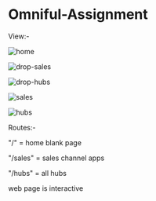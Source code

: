# Omniful-Assignment

View:- 


![home](https://user-images.githubusercontent.com/60216125/209420975-f4fd3971-35aa-4e21-832c-2e3f564a186b.png)


![drop-sales](https://user-images.githubusercontent.com/60216125/209421052-77a3f95d-695f-4604-a487-167ad71019f7.png)



![drop-hubs](https://user-images.githubusercontent.com/60216125/209421057-58496246-0feb-45cc-8746-0f54b5bc4e97.png)


![sales](https://user-images.githubusercontent.com/60216125/209420982-7e45d040-c11d-4cdc-84f6-f50627969a54.png)


![hubs](https://user-images.githubusercontent.com/60216125/209420988-128b36a0-58aa-48b2-8068-09683bb84d8e.png)


Routes:- 

"/" = home blank page

"/sales" = sales channel apps

"/hubs" = all hubs

web page is interactive
